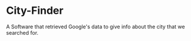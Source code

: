 # City-Finder
A Software that retrieved Google's data to give info about the city that we searched for.
